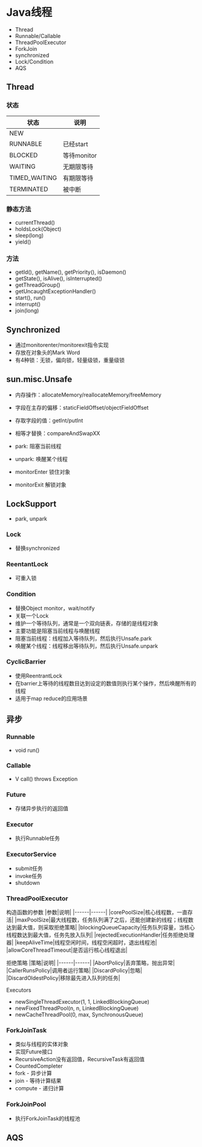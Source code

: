 # Java线程
- Thread
- Runnable/Callable
- ThreadPoolExecutor
- ForkJoin
- synchronized
- Lock/Condition
- AQS

## Thread
### 状态
|状态|说明|
|------|------|
|NEW||
|RUNNABLE|已经start|
|BLOCKED|等待monitor|
|WAITING| 无期限等待|
|TIMED_WAITING|有期限等待|
|TERMINATED|被中断|

### 静态方法
- currentThread()
- holdsLock(Object)
- sleep(long)
- yield()

### 方法
- getId(), getName(), getPriority(), isDaemon()
- getState(), isAlive(), isInterrupted()
- getThreadGroup()
- getUncaughtExceptionHandler()
- start(), run()
- interrupt()
- join(long)


## Synchronized
- 通过monitorenter/monitorexit指令实现
- 存放在对象头的Mark Word
- 有4种锁：无锁，偏向锁，轻量级锁，重量级锁

## sun.misc.Unsafe
- 内存操作：allocateMemory/reallocateMemory/freeMemory

- 字段在主存的偏移：staticFieldOffset/objectFieldOffset
- 存取字段的值：getInt/putInt
- 相等才替换：compareAndSwapXX 

- park: 阻塞当前线程
- unpark: 唤醒某个线程

- monitorEnter 锁住对象
- monitorExit 解锁对象

## LockSupport
- park, unpark

### Lock
- 替换synchronized

### ReentantLock
- 可重入锁

### Condition
- 替换Object monitor，wait/notify
- 关联一个Lock
- 维护一个等待队列，通常是一个双向链表，存储的是线程对象
- 主要功能是阻塞当前线程与唤醒线程
- 阻塞当前线程：线程加入等待队列，然后执行Unsafe.park
- 唤醒某个线程：线程移出等待队列，然后执行Unsafe.unpark

### CyclicBarrier
- 使用ReentrantLock
- 在barrier上等待的线程数目达到设定的数值则执行某个操作，然后唤醒所有的线程
- 适用于map reduce的应用场景

## 异步

### Runnable
- void run()

### Callable<V>
- V call() throws Exception

### Future<V>
- 存储异步执行的返回值

### Executor
- 执行Runnable任务

### ExecutorService
- submit任务
- invoke任务
- shutdown

### ThreadPoolExecutor
构造函数的参数
|参数|说明|
|------|------|
|corePoolSize|核心线程数，一直存活|
|maxPoolSize|最大线程数，任务队列满了之后，还能创建新的线程；线程数达到最大值，则采取拒绝策略|
|blockingQueueCapacity|任务队列容量，当核心线程数达到最大值，任务先放入队列|
|rejectedExecutionHandler|任务拒绝处理器|
|keepAliveTime|线程空闲时间，线程空闲超时，退出线程池|
|allowCoreThreadTimeout|是否运行核心线程退出|

拒绝策略
|策略|说明|
|------|------|
|AbortPolicy|丢弃策略，抛出异常|
|CallerRunsPolicy|调用者运行策略|
|DiscardPolicy|忽略|
|DiscardOldestPolicy|移除最先进入队列的任务|

Executors
- newSingleThreadExecutor(1, 1, LinkedBlockingQueue)
- newFixedThreadPool(n, n, LinkedBlockingQueue)
- newCacheThreadPool(0, max, SynchronousQueue)

### ForkJoinTask<V>
- 类似与线程的实体对象
- 实现Future接口
- RecursiveAction没有返回值，RecursiveTask有返回值
- CountedCompleter
- fork - 异步计算
- join - 等待计算结果
- compute - 递归计算

### ForkJoinPool
- 执行ForkJoinTask的线程池

## AQS

